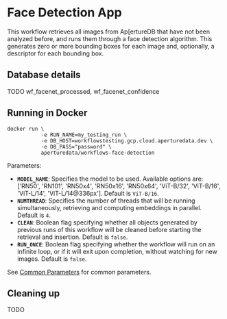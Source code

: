 # Face Detection App

This workflow retrieves all images from Ap[ertureDB that have not been analyzed before, and runs them through a face detection algorithm.
This generates zero or more bounding boxes for each image and, optionally, a descriptor for each bounding box.

## Database details

TODO wf_facenet_processed, wf_facenet_confidence

## Running in Docker

```
docker run \
           -e RUN_NAME=my_testing_run \
           -e DB_HOST=workflowstesting.gcp.cloud.aperturedata.dev \
           -e DB_PASS="password" \
           aperturedata/workflows-face-detection
```

Parameters: 
* **`MODEL_NAME`**: Specifies the model to be used.
Available options are: ['RN50', 'RN101', 'RN50x4', 'RN50x16', 'RN50x64', 'ViT-B/32', 'ViT-B/16', 'ViT-L/14', 'ViT-L/14@336px']. Default is `ViT-B/16`.
* **`NUMTHREAD`**: Specifies the number of threads that will be running simultaneously,
retrieving and computing embeddings in parallel. Default is `4`.
* **`CLEAN`**: Boolean flag specifying whether all objects generated by previous runs
of this workflow will be cleaned before starting the retrieval and insertion.
Default is `false`.
* **`RUN_ONCE`**: Boolean flag specifying whether the workflow will run on an infinite
loop, or if it will exit upon completion, without watching for new images.
Default is `false`.

See [Common Parameters](../../README.md#common-parameters) for common parameters.

## Cleaning up

TODO